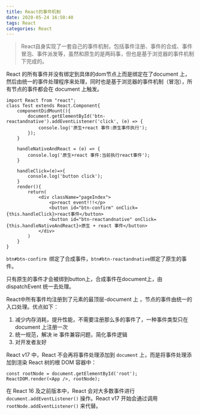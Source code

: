 ```yaml
---
title: React的事件机制
date: 2020-05-24 16:50:40
tags: React
categories: React
---
```


> React自身实现了一套自己的事件机制，包括事件注册、事件的合成、事件冒泡、事件派发等，虽然和原生的是两码事，但也是基于浏览器的事件机制下完成的。

React 的所有事件并没有绑定到具体的dom节点上而是绑定在了document 上，然后由统一的事件处理程序来处理，同时也是基于浏览器的事件机制（冒泡），所有节点的事件都会在 document 上触发。

```react
import React from "react";
class Test extends React.Component{
	componentDidMount(){ 
		document.getElementById('btn-reactandnative').addEventListener('click', (e) => {
            console.log('原生+react 事件:原生事件执行');
        });
    }

    handleNativeAndReact = (e) => {
        console.log('原生+react 事件:当前执行react事件');
    }

    handleClick=(e)=>{
        console.log('button click');
    }
    render(){
        return( 
            <div className="pageIndex">
                <p>react event!!!</p>
                <button id="btn-confirm" onClick={this.handleClick}>react事件</button>
                <button id="btn-reactandnative" onClick={this.handleNativeAndReact}>原生 + react 事件</button>
            </div>
		)
    }
}
```

`btn#btn-confirm `绑定了合成事件，`btn#btn-reactandnative`绑定了原生的事件。

只有原生的事件才会被绑到button上，合成事件在document上，由 dispatchEvent 统一去处理。



React中所有事件均注册到了元素的最顶层-document 上 ，节点的事件由统一的入口处理。优点如下：

1. 减少内存消耗，提升性能，不需要注册那么多的事件了，一种事件类型只在 document 上注册一次
2. 统一规范，解决 ie 事件兼容问题，简化事件逻辑
3. 对开发者友好



React v17 中，React 不会再将事件处理添加到 `document` 上，而是将事件处理添加到渲染 React 树的根 DOM 容器中：

```
const rootNode = document.getElementById('root');
ReactDOM.render(<App />, rootNode);
```

在 React 16 及之前版本中，React 会对大多数事件进行 `document.addEventListener()` 操作。React v17 开始会通过调用 `rootNode.addEventListener()` 来代替。

